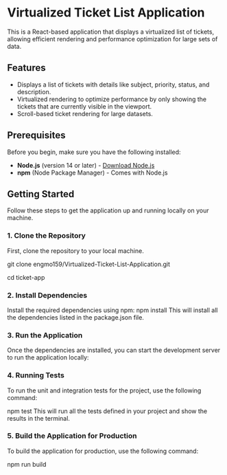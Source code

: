 # Virtualized Ticket List Application

This is a React-based application that displays a virtualized list of tickets, allowing efficient rendering and performance optimization for large sets of data.

## Features

- Displays a list of tickets with details like subject, priority, status, and description.
- Virtualized rendering to optimize performance by only showing the tickets that are currently visible in the viewport.
- Scroll-based ticket rendering for large datasets.

## Prerequisites

Before you begin, make sure you have the following installed:

- **Node.js** (version 14 or later) - [Download Node.js](https://nodejs.org/)
- **npm** (Node Package Manager) - Comes with Node.js

## Getting Started

Follow these steps to get the application up and running locally on your machine.

### 1. Clone the Repository

First, clone the repository to your local machine.

git clone engmo159/Virtualized-Ticket-List-Application.git

cd ticket-app

### 2. Install Dependencies

Install the required dependencies using npm:
npm install
This will install all the dependencies listed in the package.json file.

### 3. Run the Application

Once the dependencies are installed, you can start the development server to run the application locally:

### 4. Running Tests

To run the unit and integration tests for the project, use the following command:

npm test
This will run all the tests defined in your project and show the results in the terminal.

### 5. Build the Application for Production

To build the application for production, use the following command:

npm run build

